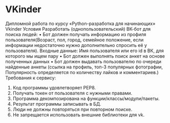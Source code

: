 # VKinder
Дипломной работа по курсу «Python-разработка для начинающих» Vkinder
Условия
Разработать (однопользовательский) ВК-бот для поиска людей:
• Бот должен получать информацию из профиля пользователя(Возраст, пол, город, семейное
положение, если информации недостаточно нужно дополнительно спросить её у пользователя).
Входные данные: Имя пользователя или его id в ВК, для которого мы ищем пару
• Бот должен выполнять поиск анкет на основе полученных данных
• Бот должен выдавать пользователю по очереди найденные анкеты (ссылка на профиль, топ-3
популярных фотографии, Популярность определяется по количеству лайков и комментариев.)
Требования к сервису:
1. Код программы удовлетворяет PEP8.
2. Получать токен от пользователя с нужными правами.
3. Программа декомпозирована на функции/классы/модули/пакеты.
4. Результат программы записывать в БД.
5. Люди не должны повторяться при повторном поиске.
6. Не запрещается использовать внешние библиотеки для vk.
